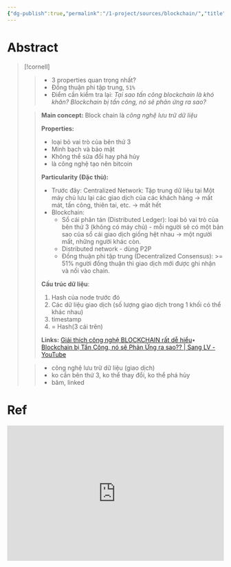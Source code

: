 ```yaml
---
{"dg-publish":true,"permalink":"/1-project/sources/blockchain/","title":"Blockchain","created":"2025-09-05T17:22:21.512+07:00","updated":"2025-09-08T10:35:44.991+07:00"}
---
```



# Abstract
> [!cornell]
> > 
> > - 3 properties quan trọng nhất?
> > - Đồng thuận phi tập trung, `51%`
> > - Điểm cần kiểm tra lại:
> > *Tại sao tấn công blockchain là khó khăn?*
> > *Blockchain bị tấn công, nó sẽ phản ứng ra sao?* 
> 
> > 
> > **Main concept:** Block chain là *công nghệ lưu trữ dữ liệu*
> > 
> > **Properties:**
> > - loại bỏ vai trò của bên thứ 3
> > - Minh bạch và bảo mật
> > - Không thể sửa đổi hay phá hủy
> > - là công nghệ tạo nên bitcoin
> > 
> > **Particularity (Đặc thù):**
> > - Trước đây: Centralized Network: Tập trung dữ liệu tại Một máy chủ lưu lại các giao dịch của các khách hàng →  mất mát, tấn công, thiên tai, etc. →  mất hết
> > - Blockchain: 
> > 	- Sổ cái phân tán (Distributed Ledger): loại bỏ vai trò của bên thứ 3 (không có máy chủ) - mỗi người sẽ có một bản sao của sổ cái giao dịch giống hệt nhau → một người mất, những người khác còn.
> > 	- Distributed network - dùng P2P
> > 	- Đồng thuận phi tập trung (Decentralized Consensus): >= 51% người đồng thuận thì giao dịch mới được ghi nhận và nối vào chain.
> >
> > **Cấu trúc dữ liệu**:
> > 1. Hash của node trước đó
> > 2. Các dữ liệu giao dịch (số lượng giao dịch trong 1 khối có thể khác nhau)
> > 3. timestamp
> > 4. = Hash(3 cái trên)
> >
> > **Links:**  [Giải thích công nghệ BLOCKCHAIN rất dễ hiểu](https://www.youtube.com/watch?v=auMA7jIHYvQ)• [Blockchain bị Tấn Công, nó sẽ Phản Ứng ra sao?? | Sang LV - YouTube](https://www.youtube.com/watch?v=Hw2KWQD9EGU)
> 
> > 
> > - công nghệ lưu trữ dữ liệu (giao dịch)
> > - ko cần bên thứ 3, ko thể thay đổi, ko thể phá hủy
> > - băm, linked

# Ref
<iframe width="100%" height="315"  src="https://www.youtube.com/embed/auMA7jIHYvQ" class="youtube" title="Giải thích công nghệ BLOCKCHAIN rất dễ hiểu" loading="lazy" frameborder="0" allow="accelerometer; autoplay; clipboard-write; encrypted-media; gyroscope; picture-in-picture; web-share" allowfullscreen></iframe>
